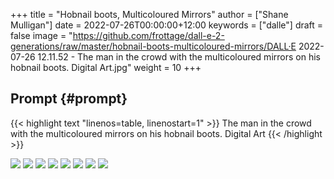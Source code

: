 +++
title = "Hobnail boots, Multicoloured Mirrors"
author = ["Shane Mulligan"]
date = 2022-07-26T00:00:00+12:00
keywords = ["dalle"]
draft = false
image = "https://github.com/frottage/dall-e-2-generations/raw/master/hobnail-boots-multicoloured-mirrors/DALL·E 2022-07-26 12.11.52 - The man in the crowd with the multicoloured mirrors on his hobnail boots. Digital Art.jpg"
weight = 10
+++

## Prompt {#prompt}

{{< highlight text "linenos=table, linenostart=1" >}}
The man in the crowd with the multicoloured mirrors on his hobnail boots. Digital Art
{{< /highlight >}}

![](https://github.com/frottage/dall-e-2-generations/raw/master/hobnail-boots-multicoloured-mirrors/DALL%C2%B7E%202022-07-26%2012.11.52%20-%20The%20man%20in%20the%20crowd%20with%20the%20multicoloured%20mirrors%20on%20his%20hobnail%20boots.%20Digital%20Art.jpg)
![](https://github.com/frottage/dall-e-2-generations/raw/master/hobnail-boots-multicoloured-mirrors/DALL%C2%B7E%202022-07-26%2012.11.56%20-%20The%20man%20in%20the%20crowd%20with%20the%20multicoloured%20mirrors%20on%20his%20hobnail%20boots.%20Digital%20Art.jpg)
![](https://github.com/frottage/dall-e-2-generations/raw/master/hobnail-boots-multicoloured-mirrors/DALL%C2%B7E%202022-07-26%2012.12.00%20-%20The%20man%20in%20the%20crowd%20with%20the%20multicoloured%20mirrors%20on%20his%20hobnail%20boots.%20Digital%20Art.jpg)
![](https://github.com/frottage/dall-e-2-generations/raw/master/hobnail-boots-multicoloured-mirrors/DALL%C2%B7E%202022-07-26%2012.12.02%20-%20The%20man%20in%20the%20crowd%20with%20the%20multicoloured%20mirrors%20on%20his%20hobnail%20boots.%20Digital%20Art.jpg)
![](https://github.com/frottage/dall-e-2-generations/raw/master/hobnail-boots-multicoloured-mirrors/DALL%C2%B7E%202022-07-26%2012.12.21%20-%20The%20man%20in%20the%20crowd%20with%20the%20multicoloured%20mirrors%20on%20his%20hobnail%20boots.%20Digital%20Art.jpg)
![](https://github.com/frottage/dall-e-2-generations/raw/master/hobnail-boots-multicoloured-mirrors/DALL%C2%B7E%202022-07-26%2012.12.24%20-%20The%20man%20in%20the%20crowd%20with%20the%20multicoloured%20mirrors%20on%20his%20hobnail%20boots.%20Digital%20Art.jpg)
![](https://github.com/frottage/dall-e-2-generations/raw/master/hobnail-boots-multicoloured-mirrors/DALL%C2%B7E%202022-07-26%2012.12.28%20-%20The%20man%20in%20the%20crowd%20with%20the%20multicoloured%20mirrors%20on%20his%20hobnail%20boots.%20Digital%20Art.jpg)
![](https://github.com/frottage/dall-e-2-generations/raw/master/hobnail-boots-multicoloured-mirrors/DALL%C2%B7E%202022-07-26%2012.12.32%20-%20The%20man%20in%20the%20crowd%20with%20the%20multicoloured%20mirrors%20on%20his%20hobnail%20boots.%20Digital%20Art.jpg)